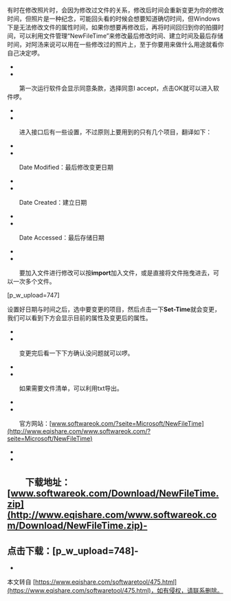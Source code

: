  有时在修改照片时，会因为修改过文件的关系，修改后时间会重新变更为你的修改时间，但照片是一种纪念，可能回头看的时候会想要知道确切时间，但Windows下是无法修改文件的属性时间，如果你想要再修改后，再将时间回归到你的拍摄时间，可以利用文件管理“NewFileTime”来修改最后修改时间、建立时间及最后存储时间，对阿汤来说可以用在一些修改过的照片上，至于你要用来做什么用途就看你自己决定啰。

-
-
　　第一次运行软件会显示同意条款，选择同意I accept，点击OK就可以进入软件啰。

-
-
　　进入接口后有一些设置，不过原则上要用到的只有几个项目，翻译如下：

-
-
　　Date Modified：最后修改变更日期

-
-
　　Date Created：建立日期

-
-
　　Date Accessed：最后存储日期

-
-
　　要加入文件进行修改可以按**import**加入文件，或是直接将文件拖曳进去，可以一次多个文件。

\[p\_w\_upload=747\]

设置好日期与时间之后，选中要变更的项目，然后点击一下**Set-Time**就会变更，我们可以看到下方会显示目前的属性及变更后的属性。

-
-
　　变更完后看一下下方确认没问题就可以啰。

-
-
　　如果需要文件清单，可以利用txt导出。

-
-
　　官方网站：[www.softwareok.com/?seite=Microsoft/NewFileTime](http://www.eqishare.com/www.softwareok.com/?seite=Microsoft/NewFileTime)

-
-
　　下载地址：[www.softwareok.com/Download/NewFileTime.zip](http://www.eqishare.com/www.softwareok.com/Download/NewFileTime.zip)-
-
 点击下载：\[p\_w\_upload=748\]-
-

-

本文转自 [https://www.eqishare.com/softwaretool/475.html](https://www.eqishare.com/softwaretool/475.html)，如有侵权，请联系删除。